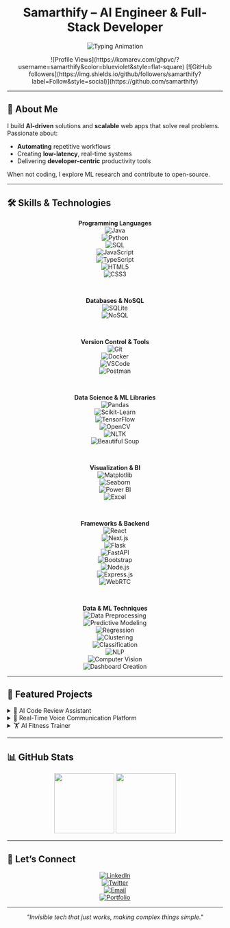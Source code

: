 <h1 align="center">Samarthify – AI Engineer & Full-Stack Developer</h1>
<p align="center">
  <img src="https://readme-typing-svg.herokuapp.com/?lines=Crafting+Intelligent+Tools;Automating+Workflows;Building+Real-Time+Systems&font=Fira%20Code&center=true&width=600&height=40&color=00d9ff" alt="Typing Animation"/>
</p>
<p align="center">
  ![Profile Views](https://komarev.com/ghpvc/?username=samarthify&color=blueviolet&style=flat-square)
  [![GitHub followers](https://img.shields.io/github/followers/samarthify?label=Follow&style=social)](https://github.com/samarthify)
</p>

---

## 🚀 About Me

I build **AI-driven** solutions and **scalable** web apps that solve real problems. Passionate about:  
- **Automating** repetitive workflows  
- Creating **low-latency**, real-time systems  
- Delivering **developer-centric** productivity tools  

When not coding, I explore ML research and contribute to open-source.

---

## 🛠️ Skills & Technologies

<div align="center">

**Programming Languages**  
![Java](https://img.shields.io/badge/Java-007396?style=for-the-badge&logo=java&logoColor=white)  
![Python](https://img.shields.io/badge/Python-3776AB?style=for-the-badge&logo=python&logoColor=white)  
![SQL](https://img.shields.io/badge/SQL-4479A1?style=for-the-badge&logo=mysql&logoColor=white)  
![JavaScript](https://img.shields.io/badge/JavaScript-F7DF1E?style=for-the-badge&logo=javascript&logoColor=black)  
![TypeScript](https://img.shields.io/badge/TypeScript-3178C6?style=for-the-badge&logo=typescript&logoColor=white)  
![HTML5](https://img.shields.io/badge/HTML5-E34F26?style=for-the-badge&logo=html5&logoColor=white)  
![CSS3](https://img.shields.io/badge/CSS3-1572B6?style=for-the-badge&logo=css3&logoColor=white)

<br/>

**Databases & NoSQL**  
![SQLite](https://img.shields.io/badge/SQLite-003B57?style=for-the-badge&logo=sqlite&logoColor=white)  
![NoSQL](https://img.shields.io/badge/NoSQL-FF4F6D?style=for-the-badge&logo=redis&logoColor=white)

<br/>

**Version Control & Tools**  
![Git](https://img.shields.io/badge/Git-F05032?style=for-the-badge&logo=git&logoColor=white)  
![Docker](https://img.shields.io/badge/Docker-2496ED?style=for-the-badge&logo=docker&logoColor=white)  
![VSCode](https://img.shields.io/badge/VSCode-007ACC?style=for-the-badge&logo=visualstudiocode&logoColor=white)  
![Postman](https://img.shields.io/badge/Postman-FF6C37?style=for-the-badge&logo=postman&logoColor=white)

<br/>

**Data Science & ML Libraries**  
![Pandas](https://img.shields.io/badge/Pandas-150458?style=for-the-badge&logo=pandas&logoColor=white)  
![Scikit-Learn](https://img.shields.io/badge/Scikit--Learn-F7931E?style=for-the-badge&logo=scikit-learn&logoColor=white)  
![TensorFlow](https://img.shields.io/badge/TensorFlow-FF6F00?style=for-the-badge&logo=tensorflow&logoColor=white)  
![OpenCV](https://img.shields.io/badge/OpenCV-5C3EE8?style=for-the-badge&logo=opencv&logoColor=white)  
![NLTK](https://img.shields.io/badge/NLTK-8CAFD1?style=for-the-badge&logo=python&logoColor=white)  
![Beautiful Soup](https://img.shields.io/badge/Beautiful_Soup-333333?style=for-the-badge&logo=python&logoColor=white)

<br/>

**Visualization & BI**  
![Matplotlib](https://img.shields.io/badge/Matplotlib-11557C?style=for-the-badge&logo=matplotlib&logoColor=white)  
![Seaborn](https://img.shields.io/badge/Seaborn-3299BB?style=for-the-badge&logo=python&logoColor=white)  
![Power BI](https://img.shields.io/badge/Power_BI-F2C811?style=for-the-badge&logo=power-bi&logoColor=white)  
![Excel](https://img.shields.io/badge/Excel-217346?style=for-the-badge&logo=microsoft-excel&logoColor=white)

<br/>

**Frameworks & Backend**  
![React](https://img.shields.io/badge/React-61DAFB?style=for-the-badge&logo=react&logoColor=black)  
![Next.js](https://img.shields.io/badge/Next.js-000000?style=for-the-badge&logo=next.js&logoColor=white)  
![Flask](https://img.shields.io/badge/Flask-000000?style=for-the-badge&logo=flask&logoColor=white)  
![FastAPI](https://img.shields.io/badge/FastAPI-009688?style=for-the-badge&logo=fastapi&logoColor=white)  
![Bootstrap](https://img.shields.io/badge/Bootstrap-7952B3?style=for-the-badge&logo=bootstrap&logoColor=white)  
![Node.js](https://img.shields.io/badge/Node.js-339933?style=for-the-badge&logo=node.js&logoColor=white)  
![Express.js](https://img.shields.io/badge/Express.js-000000?style=for-the-badge&logo=express&logoColor=white)  
![WebRTC](https://img.shields.io/badge/WebRTC-3399FF?style=for-the-badge&logo=webrtc&logoColor=white)

<br/>

**Data & ML Techniques**  
![Data Preprocessing](https://img.shields.io/badge/Data_Preprocessing-4285F4?style=for-the-badge&logo=python&logoColor=white)  
![Predictive Modeling](https://img.shields.io/badge/Predictive_Modeling-DB4437?style=for-the-badge&logo=python&logoColor=white)  
![Regression](https://img.shields.io/badge/Regression-0F9D58?style=for-the-badge&logo=python&logoColor=white)  
![Clustering](https://img.shields.io/badge/Clustering-F4B400?style=for-the-badge&logo=python&logoColor=white)  
![Classification](https://img.shields.io/badge/Classification-AB47BC?style=for-the-badge&logo=python&logoColor=white)  
![NLP](https://img.shields.io/badge/NLP-4285F4?style=for-the-badge&logo=nltk&logoColor=white)  
![Computer Vision](https://img.shields.io/badge/Computer_Vision-FF6F00?style=for-the-badge&logo=opencv&logoColor=white)  
![Dashboard Creation](https://img.shields.io/badge/Dashboard_Creation-00ACC1?style=for-the-badge&logo=power-bi&logoColor=white)

</div>

---

## 🎯 Featured Projects

<details>
<summary>🤖 AI Code Review Assistant</summary>

- **Problem:** Manual reviews caused delays & inconsistencies  
- **Solution:** Web app + VS Code extension with GPT-4 for inline, chat-based feedback  
- **Impact:** 40% faster reviews, unified coding standards  
- **Tech:** Python • GPT-4 API • React • VS Code API • Node.js  

<img src="https://media.giphy.com/media/26FPnsRww59hBJVWU/giphy.gif" width="300" alt="Code Review Demo"/>
</details>

<details>
<summary>🎤 Real-Time Voice Communication Platform</summary>

- **Problem:** High-latency voice calls & no analytics  
- **Solution:** WebRTC + Socket.io, Vosk/NLTK for transcription & sentiment analysis  
- **Impact:** <200 ms latency, supports 50+ users, actionable insights  
- **Tech:** WebRTC • Socket.io • React • Node.js • MongoDB • PostgreSQL  

<img src="https://media.giphy.com/media/llarwdtFqG63IlqUR1/giphy.gif" width="300" alt="Voice Platform Demo"/>
</details>

<details>
<summary>🏋️ AI Fitness Trainer</summary>

- **Problem:** Lack of real-time form feedback at home  
- **Solution:** MediaPipe Pose + OpenCV for 33-point tracking & rep counting  
- **Impact:** Accessible AI coaching, safer workouts  
- **Tech:** MediaPipe • OpenCV • Python • Computer Vision  

<img src="https://media.giphy.com/media/3o7aCSYNcDrJXyBqCc/giphy.gif" width="300" alt="Fitness Trainer Demo"/>
</details>

---

## 📊 GitHub Stats

<div align="center">

<img src="https://github-readme-stats.vercel.app/api?username=samarthify&show_icons=true&theme=tokyonight&count_private=true&hide_border=true" height="140"/>
<img src="https://github-readme-stats.vercel.app/api/top-langs/?username=samarthify&layout=compact&theme=tokyonight&hide_border=true&langs_count=6" height="140"/>

</div>

---

## 🤝 Let’s Connect

<div align="center">

[![LinkedIn](https://img.shields.io/badge/LinkedIn-0077B5?style=for-the-badge&logo=linkedin&logoColor=white)](https://linkedin.com/in/samarthnagpal)  
[![Twitter](https://img.shields.io/badge/Twitter-1DA1F2?style=for-the-badge&logo=twitter&logoColor=white)](https://x.com/samarthify)  
[![Email](https://img.shields.io/badge/Email-D14836?style=for-the-badge&logo=gmail&logoColor=white)](mailto:samarthifyy@gmail.com)  
[![Portfolio](https://img.shields.io/badge/Portfolio-FF5722?style=for-the-badge&logo=todoist&logoColor=white)](https://samarthify.com)

</div>

---

<div align="center">

*"Invisible tech that just works, making complex things simple."*

</div>
